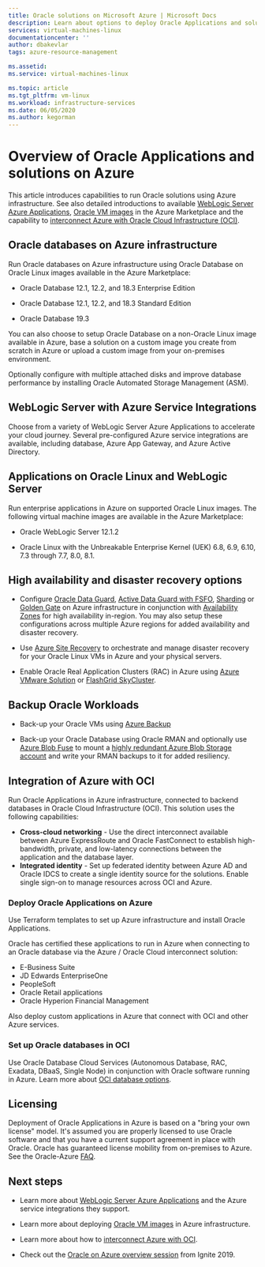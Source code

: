 ```yaml
---
title: Oracle solutions on Microsoft Azure | Microsoft Docs
description: Learn about options to deploy Oracle Applications and solutions on Microsoft Azure, including running entirely on Azure infrastructure or using cross-cloud connectivity with Oracle Cloud Infrastructure (OCI).
services: virtual-machines-linux
documentationcenter: ''
author: dbakevlar
tags: azure-resource-management

ms.assetid: 
ms.service: virtual-machines-linux

ms.topic: article
ms.tgt_pltfrm: vm-linux
ms.workload: infrastructure-services
ms.date: 06/05/2020
ms.author: kegorman
---
```


# Overview of Oracle Applications and solutions on Azure

This article introduces capabilities to run Oracle solutions using Azure infrastructure. See also detailed introductions to available [WebLogic Server Azure Applications](oracle-weblogic.md), [Oracle VM images](oracle-vm-solutions.md) in the Azure Marketplace and the capability to [interconnect Azure with Oracle Cloud Infrastructure (OCI)](oracle-oci-overview.md).

## Oracle databases on Azure infrastructure

Run Oracle databases on Azure infrastructure using Oracle Database on Oracle Linux images available in the Azure Marketplace:

* Oracle Database 12.1, 12.2, and 18.3 Enterprise Edition 

* Oracle Database 12.1, 12.2, and 18.3 Standard Edition

* Oracle Database 19.3

You can also choose to setup Oracle Database on a non-Oracle Linux image available in Azure, base a solution on a custom image you create from scratch in Azure or upload a custom image from your on-premises environment.

Optionally configure with multiple attached disks and improve database performance by installing Oracle Automated Storage Management (ASM).

## WebLogic Server with Azure Service Integrations

Choose from a variety of WebLogic Server Azure Applications to accelerate your cloud journey.  Several pre-configured Azure service integrations are available, including database, Azure App Gateway, and Azure Active Directory.

## Applications on Oracle Linux and WebLogic Server

Run enterprise applications in Azure on supported Oracle Linux images. The following virtual machine images are available in the Azure Marketplace:

* Oracle WebLogic Server 12.1.2

* Oracle Linux with the Unbreakable Enterprise Kernel (UEK) 6.8, 6.9, 6.10, 7.3 through 7.7, 8.0, 8.1. 

## High availability and disaster recovery options

* Configure [Oracle Data Guard](https://docs.oracle.com/cd/B19306_01/server.102/b14239/concepts.htm#g1049956), [Active Data Guard with FSFO](https://docs.oracle.com/en/database/oracle/oracle-database/12.2/dgbkr/index.html), [Sharding](https://docs.oracle.com/en/database/oracle/oracle-database/12.2/admin/sharding-overview.html) or [Golden Gate](https://www.oracle.com/middleware/technologies/goldengate.html) on Azure infrastructure in conjunction with [Availability Zones](../../../availability-zones/az-overview.md) for high availability in-region. You may also setup these configurations across multiple Azure regions for added availability and disaster recovery.

* Use [Azure Site Recovery](../../../site-recovery/site-recovery-overview.md) to orchestrate and manage disaster recovery for your Oracle Linux VMs in Azure and your physical servers. 

* Enable Oracle Real Application Clusters (RAC) in Azure using [Azure VMware Solution](../../../vmware-cloudsimple/oracle-real-application-clusters.md) or [FlashGrid SkyCluster](https://www.flashgrid.io/oracle-rac-in-azure/).

## Backup Oracle Workloads

* Back-up your Oracle VMs using [Azure Backup](../../../backup/backup-overview.md)

* Back-up your Oracle Database using Oracle RMAN and optionally use [Azure Blob Fuse](../../../storage/blobs/storage-how-to-mount-container-linux.md) to mount a [highly redundant Azure Blob Storage account](../../../storage/common/storage-redundancy.md) and write your RMAN backups to it for added resiliency.

## Integration of Azure with OCI

Run Oracle Applications in Azure infrastructure, connected to backend databases in Oracle Cloud Infrastructure (OCI). This solution uses the following capabilities: 

* **Cross-cloud networking** - Use the direct interconnect available between Azure ExpressRoute and Oracle FastConnect to establish high-bandwidth, private, and low-latency connections between the application and the database layer.
* **Integrated identity** - Set up federated identity between Azure AD and Oracle IDCS to create a single identity source for the solutions. Enable single sign-on to manage resources across OCI and Azure.

### Deploy Oracle Applications on Azure

Use Terraform templates to set up Azure infrastructure and install Oracle Applications. 

Oracle has certified these applications to run in Azure when connecting to an Oracle database via the Azure / Oracle Cloud interconnect solution:

* E-Business Suite
* JD Edwards EnterpriseOne
* PeopleSoft
* Oracle Retail applications
* Oracle Hyperion Financial Management

Also deploy custom applications in Azure that connect with OCI and other Azure services.

### Set up Oracle databases in OCI

Use Oracle Database Cloud Services (Autonomous Database, RAC, Exadata, DBaaS, Single Node) in conjunction with Oracle software running in Azure. Learn more about [OCI database options](https://docs.cloud.oracle.com/iaas/Content/Database/Concepts/databaseoverview.htm). 
 

## Licensing

Deployment of Oracle Applications in Azure is based on a "bring your own license" model. It's assumed you are properly licensed to use Oracle software and that you have a current support agreement in place with Oracle. Oracle has guaranteed license mobility from on-premises to Azure. See the Oracle-Azure [FAQ](https://www.oracle.com/cloud/technologies/oracle-azure-faq.html).

## Next steps

* Learn more about [WebLogic Server Azure Applications](oracle-weblogic.md) and the Azure service integrations they support.

* Learn more about deploying [Oracle VM images](oracle-vm-solutions.md) in Azure infrastructure.

* Learn more about how to [interconnect Azure with OCI](oracle-oci-overview.md).

* Check out the [Oracle on Azure overview session](https://myignite.techcommunity.microsoft.com/sessions/82915) from Ignite 2019. 
